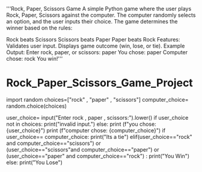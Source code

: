 '''Rock, Paper, Scissors Game
A simple Python game where the user plays Rock, Paper, Scissors against the computer. The computer randomly selects an option, and the user inputs their choice. The game determines the winner based on the rules:

Rock beats Scissors
Scissors beats Paper
Paper beats Rock
Features:
Validates user input.
Displays game outcome (win, lose, or tie).
Example Output:
Enter rock, paper, or scissors: paper
You chose: paper
Computer chose: rock
You win!'''
# Rock_Paper_Scissors_Game_Project
import random
choices=["rock" , "paper" , "scissors"]
computer_choice= random.choice(choices)

user_choice= input("Enter rock , paper , scissors:").lower()
if user_choice not in choices:
    print("invalid input.")
else:
    print (f"you chose: {user_choice}")
    print (f"computer chose: {computer_choice}")
if user_choice== computer_choice:
    print("Its a tie")
elif(user_choice=="rock" and computer_choice=="scissors") or \
    (user_choice=="scissors"and computer_choice=="paper") or \
    (user_choice=="paper" and computer_choice=="rock") :
    print("You Win")
else:
    print("You Lose")
